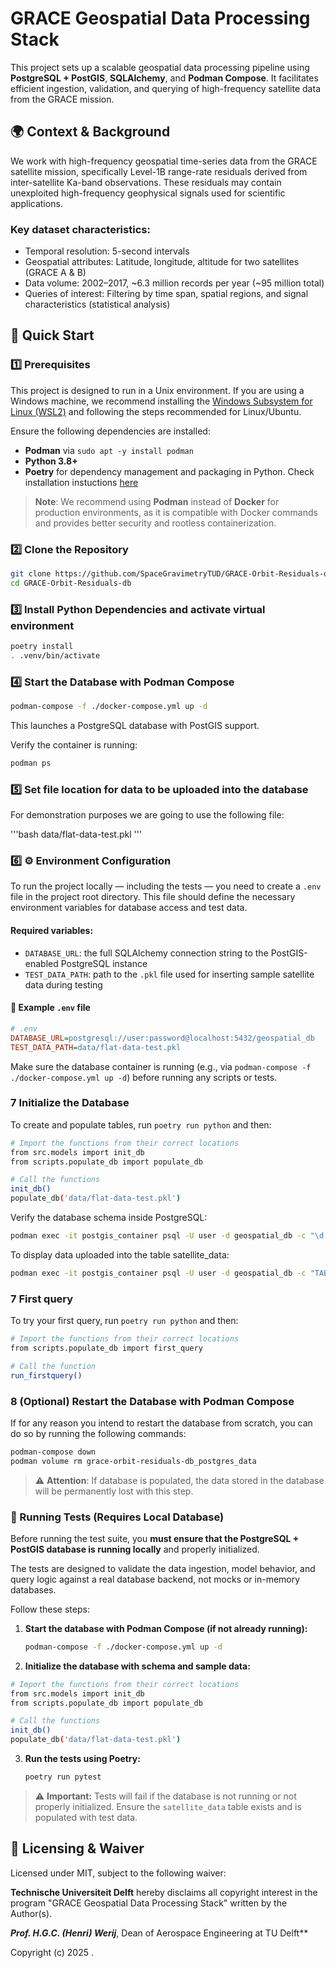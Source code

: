 # GRACE Geospatial Data Processing Stack

This project sets up a scalable geospatial data processing pipeline using **PostgreSQL + PostGIS**, **SQLAlchemy**, and **Podman Compose**. It facilitates efficient ingestion, validation, and querying of high-frequency satellite data from the GRACE mission. 

## 🌍 Context & Background

We work with high-frequency geospatial time-series data from the GRACE satellite mission, specifically Level-1B range-rate residuals derived from inter-satellite Ka-band observations. These residuals may contain unexploited high-frequency geophysical signals used for scientific applications.

### Key dataset characteristics:

- Temporal resolution: 5-second intervals
- Geospatial attributes: Latitude, longitude, altitude for two satellites (GRACE A & B)
- Data volume: 2002–2017, \~6.3 million records per year (\~95 million total)
- Queries of interest: Filtering by time span, spatial regions, and signal characteristics (statistical analysis)

## 🚀 Quick Start

### 1️⃣ Prerequisites

This project is designed to run in a Unix environment. If you are using a Windows machine, we recommend installing the [Windows Subsystem for Linux (WSL2)](https://learn.microsoft.com/en-us/windows/wsl/install) and following the steps recommended for Linux/Ubuntu.

Ensure the following dependencies are installed:

 - **Podman** via `sudo apt -y install podman`
 - **Python 3.8+**
 - **Poetry** for dependency management and packaging in Python. Check installation instuctions [here](https://python-poetry.org/docs/#installation)

 > **Note**: We recommend using **Podman** instead of **Docker** for production environments, as it is compatible with Docker commands and provides better security and rootless containerization.

### 2️⃣ Clone the Repository

```bash
git clone https://github.com/SpaceGravimetryTUD/GRACE-Orbit-Residuals-db/tree/main
cd GRACE-Orbit-Residuals-db
```

### 3️⃣ Install Python Dependencies and activate virtual environment

```bash
poetry install
. .venv/bin/activate
```

### 4️⃣ Start the Database with Podman Compose

```bash
podman-compose -f ./docker-compose.yml up -d
```

This launches a PostgreSQL database with PostGIS support.

Verify the container is running:

```bash
podman ps
```

### 5️⃣ Set file location for data to be uploaded into the database

For demonstration purposes we are going to use the following file:

'''bash
data/flat-data-test.pkl
''' 

### 6️⃣ ⚙️ Environment Configuration

To run the project locally — including the tests — you need to create a `.env` file in the project root directory. This file should define the necessary environment variables for database access and test data.

#### Required variables:

- `DATABASE_URL`: the full SQLAlchemy connection string to the PostGIS-enabled PostgreSQL instance
- `TEST_DATA_PATH`: path to the `.pkl` file used for inserting sample satellite data during testing

#### 📄 Example `.env` file

```ini
# .env
DATABASE_URL=postgresql://user:password@localhost:5432/geospatial_db
TEST_DATA_PATH=data/flat-data-test.pkl
```

Make sure the database container is running (e.g., via `podman-compose -f ./docker-compose.yml up -d`) before running any scripts or tests.

### 7 Initialize the Database

To create and populate tables, run `poetry run python` and then:

```bash
# Import the functions from their correct locations
from src.models import init_db
from scripts.populate_db import populate_db

# Call the functions
init_db()
populate_db('data/flat-data-test.pkl')
```

Verify the database schema inside PostgreSQL:

```bash
podman exec -it postgis_container psql -U user -d geospatial_db -c "\d satellite_data;"
```

To display data uploaded into the table satellite_data:

```bash
podman exec -it postgis_container psql -U user -d geospatial_db -c "TABLE satellite_data"
```

### 7 First query

To try your first query, run `poetry run python` and then:

```bash
# Import the functions from their correct locations
from scripts.populate_db import first_query

# Call the function
run_firstquery()
```

### 8 (Optional) Restart the Database with Podman Compose

If for any reason you intend to restart the database from scratch, you can do so by running the following commands:

```bash
podman-compose down
podman volume rm grace-orbit-residuals-db_postgres_data
```

> ⚠️ **Attention**: If database is populated, the data stored in the database will be permanently lost with this step. 

### 🧪 Running Tests (Requires Local Database)

Before running the test suite, you **must ensure that the PostgreSQL + PostGIS database is running locally** and properly initialized.

The tests are designed to validate the data ingestion, model behavior, and query logic against a real database backend, not mocks or in-memory databases.

Follow these steps:

1. **Start the database with Podman Compose (if not already running):**

   ```bash
   podman-compose -f ./docker-compose.yml up -d
   ```

2. **Initialize the database with schema and sample data:**

```bash
# Import the functions from their correct locations
from src.models import init_db
from scripts.populate_db import populate_db

# Call the functions
init_db()
populate_db('data/flat-data-test.pkl')
```

3. **Run the tests using Poetry:**

   ```bash
   poetry run pytest
   ```

> ⚠️ **Important:** Tests will fail if the database is not running or not properly initialized. Ensure the `satellite_data` table exists and is populated with test data.


## 📜 Licensing & Waiver

Licensed under MIT, subject to the following waiver:

**Technische Universiteit Delft** hereby disclaims all copyright interest in the program "GRACE Geospatial Data Processing Stack" written by the Author(s).

***Prof. H.G.C. (Henri) Werij***, Dean of Aerospace Engineering at TU Delft**

Copyright (c) 2025 .

